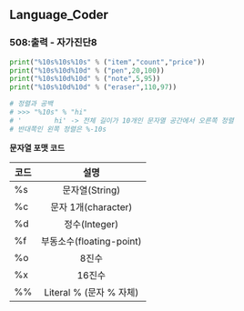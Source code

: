 ## Language_Coder

### 508:출력 - 자가진단8

```python
print("%10s%10s%10s" % ("item","count","price"))
print("%10s%10d%10d" % ("pen",20,100))
print("%10s%10d%10d" % ("note",5,95))
print("%10s%10d%10d" % ("eraser",110,97))

# 정렬과 공백
# >>> "%10s" % "hi" 
# '        hi' -> 전체 길이가 10개인 문자열 공간에서 오른쪽 정렬
# 반대쪽인 왼쪽 정렬은 %-10s
```

**문자열 포맷 코드**

| 코드 |           설명           |
| ---- | :----------------------: |
| %s   |      문자열(String)      |
| %c   |   문자 1개(character)    |
| %d   |      정수(Integer)       |
| %f   | 부동소수(floating-point) |
| %o   |          8진수           |
| %x   |          16진수          |
| %%   | Literal % (문자 % 자체)  |
